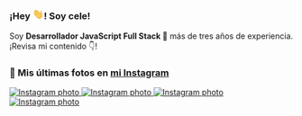 <h3>¡Hey <img src="https://raw.githubusercontent.com/ABSphreak/ABSphreak/master/gifs/Hi.gif" width="20px" decondig="async">! Soy cele!</h3>

<p>Soy <strong>Desarrollador JavaScript Full Stack 🚀</strong> más de tres años de experiencia.<br />¡Revisa mi contenido 👇!</p>

### 📸 Mis últimas fotos en [mi Instagram](https://instagram.com/cele)


<a href='https://instagram.com/p/C1UpuSGLQiG' target='_blank'>
  <img width='20%' src='https://instagram.flba2-1.fna.fbcdn.net/v/t51.29350-15/412513918_1325803934584302_4400498733289087214_n.jpg?stp=dst-jpg_e15&_nc_ht=instagram.flba2-1.fna.fbcdn.net&_nc_cat=106&_nc_ohc=Rc2roISfVUMQ7kNvgHAesUz&edm=APU89FABAAAA&ccb=7-5&oh=00_AYCLiROvfPmI1U0IcdBk1i7IcNSUCgGYLsrSjN5Y99f45A&oe=6655C91D&_nc_sid=bc0c2c' alt='Instagram photo' />
</a>
<a href='https://instagram.com/p/CzMY3lzxgmx' target='_blank'>
  <img width='20%' src='https://instagram.flba2-1.fna.fbcdn.net/v/t51.29350-15/398916226_819142863293745_2426123683154743297_n.webp?stp=dst-jpg_e35&_nc_ht=instagram.flba2-1.fna.fbcdn.net&_nc_cat=109&_nc_ohc=PxdoMO1b1O8Q7kNvgE0Ng8D&edm=APU89FABAAAA&ccb=7-5&oh=00_AYAvGJ5Avb7Tf1JiZdYV7MQCEcfDklIHi8MP7sEBIsfiJg&oe=6655C80C&_nc_sid=bc0c2c' alt='Instagram photo' />
</a>
<a href='https://instagram.com/p/CygbQv4uqxM' target='_blank'>
  <img width='20%' src='https://instagram.flba2-1.fna.fbcdn.net/v/t51.29350-15/391525959_236593062741789_5868561716480810596_n.webp?stp=dst-jpg_e35&_nc_ht=instagram.flba2-1.fna.fbcdn.net&_nc_cat=109&_nc_ohc=rInhfvD7oOkQ7kNvgGRvHMC&edm=APU89FABAAAA&ccb=7-5&oh=00_AYB4_nF40Ad5C2XUE4AjNBhI4AwksJToiT090g883i8buw&oe=6655CE48&_nc_sid=bc0c2c' alt='Instagram photo' />
</a>
<a href='https://instagram.com/p/CxTmOF6vN8M' target='_blank'>
  <img width='20%' src='https://instagram.flba2-1.fna.fbcdn.net/v/t51.29350-15/378565944_323878180141713_8920720304536029091_n.jpg?stp=dst-jpg_e15&_nc_ht=instagram.flba2-1.fna.fbcdn.net&_nc_cat=109&_nc_ohc=z3F8AlfI8ewQ7kNvgEoeV09&edm=APU89FABAAAA&ccb=7-5&oh=00_AYDUqS5mTbN44Ad96tKgdr9sDuvBrk6-nleSEpHpGH2D6A&oe=6655C812&_nc_sid=bc0c2c' alt='Instagram photo' />
</a>
